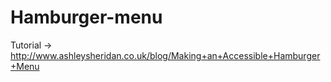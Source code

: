 # Hamburger-menu

Tutorial -> http://www.ashleysheridan.co.uk/blog/Making+an+Accessible+Hamburger+Menu
